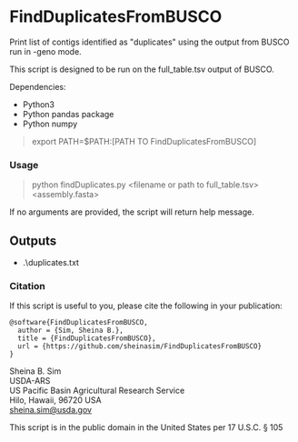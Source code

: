 # FindDuplicatesFromBUSCO 
Print list of contigs identified as "duplicates" using the output from BUSCO run in -geno mode. 

This script is designed to be run on the full\_table.tsv output of BUSCO. 

Dependencies:

* Python3 
* Python pandas package
* Python numpy  

> export PATH=$PATH:[PATH TO FindDuplicatesFromBUSCO]  

### Usage
  
> python findDuplicates.py \<filename or path to full\_table.tsv\> \<assembly.fasta\>

If no arguments are provided, the script will return help message.

## Outputs

* .\duplicates.txt 

### Citation

If this script is useful to you, please cite the following in your publication:

```
@software{FindDuplicatesFromBUSCO,
  author = {Sim, Sheina B.},
  title = {FindDuplicatesFromBUSCO},
  url = {https://github.com/sheinasim/FindDuplicatesFromBUSCO}
}
```

Sheina B. Sim  
USDA-ARS  
US Pacific Basin Agricultural Research Service  
Hilo, Hawaii, 96720 USA  
sheina.sim@usda.gov  

This script is in the public domain in the United States per 17 U.S.C. § 105
